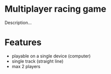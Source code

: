 # Multiplayer racing game

Description...

# Features
- playable on a single device (computer)
- single track (straight line)
- max 2 players
